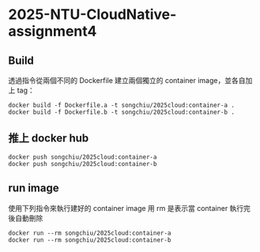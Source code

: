 # 2025-NTU-CloudNative-assignment4

## Build
透過指令從兩個不同的 Dockerfile 建立兩個獨立的 container image，並各自加上 tag：
```
docker build -f Dockerfile.a -t songchiu/2025cloud:container-a .
docker build -f Dockerfile.b -t songchiu/2025cloud:container-b .
```

## 推上 docker hub
```
docker push songchiu/2025cloud:container-a
docker push songchiu/2025cloud:container-b
```

## run image
使用下列指令來執行建好的 container image
用 rm 是表示當 container 執行完後自動刪除
```
docker run --rm songchiu/2025cloud:container-a
docker run --rm songchiu/2025cloud:container-b
```
